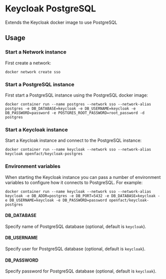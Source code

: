 # Keycloak PostgreSQL

Extends the Keycloak docker image to use PostgreSQL

## Usage

### Start a Network instance

First create a network:

    docker network create sso

### Start a PostgreSQL instance

First start a PostgreSQL instance using the PostgreSQL docker image:

    docker container run --name postgres --network sso --network-alias postgres -e DB_DATABASE=keycloak -e DB_USERNAME=keycloak -e DB_PASSWORD=password -e POSTGRES_ROOT_PASSWORD=root_password -d postgres

### Start a Keycloak instance

Start a Keycloak instance and connect to the PostgreSQL instance:

    docker container run --name keycloak --network sso --network-alias keycloak openfact/keycloak-postgres

### Environment variables

When starting the Keycloak instance you can pass a number of environment variables to configure how it connects to PostgreSQL. For example:

    docker container run --name keycloak --network sso --network-alias keycloak -e DB_ADDR=postgres -e DB_PORT=5432 -e DB_DATABASE=keycloak -e DB_USERNAME=keycloak -e DB_PASSWORD=password openfact/keycloak-postgres

#### DB_DATABASE

Specify name of PostgreSQL database (optional, default is `keycloak`).

#### DB_USERNAME

Specify user for PostgreSQL database (optional, default is `keycloak`).

#### DB_PASSWORD

Specify password for PostgreSQL database (optional, default is `keycloak`).
